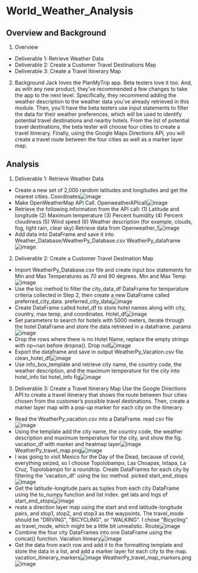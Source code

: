 # World_Weather_Analysis
## Overview and Background 
1. Overview 
  * Deliverable 1: Retrieve Weather Data
  * Deliverable 2: Create a Customer Travel Destinations Map
  * Deliverable 3: Create a Travel Itinerary Map
2. Background
  Jack loves the PlanMyTrip app. Beta testers love it too. And, as with any new product, they’ve recommended a few changes to take the app to the next level. Specifically, they recommend adding the weather description to the weather data you’ve already retrieved in this module. Then, you'll have the beta testers use input statements to filter the data for their weather preferences, which will be used to identify potential travel destinations and nearby hotels. From the list of potential travel destinations, the beta tester will choose four cities to create a travel itinerary. Finally, using the Google Maps Directions API, you will create a travel route between the four cities as well as a marker layer map.

## Analysis 
1. Deliverable 1: Retrieve Weather Data 
  * Create a new set of 2,000 random latitudes and longitudes and get the nearest cities. 
    Coordinates![image](https://user-images.githubusercontent.com/82353749/119246794-73d54080-bb52-11eb-8536-ae5ac9a222c5.png)
  * Make OpenWeatherMap API Call. 
    OpenweatherAPIcall![image](https://user-images.githubusercontent.com/82353749/119246818-af700a80-bb52-11eb-9a9a-4fa69221e048.png)
  * Retrieve the following information from the API call:
    (1) Latitude and longitude
    (2) Maximum temperature
    (3) Percent humidity
    (4) Percent cloudiness
    (5) Wind speed
    (6) Weather description (for example, clouds, fog, light rain, clear sky)
    Retrieve data from Openweather_1![image](https://user-images.githubusercontent.com/82353749/119246888-2c02e900-bb53-11eb-98a3-e29507797ce5.png)
  * Add data into DataFrame and save it into Weather_Database/WeatherPy_Database.csv 
    WeatherPy_dataframe![image](https://user-images.githubusercontent.com/82353749/119246912-71bfb180-bb53-11eb-85f0-d23b66cc604e.png)

2. Deliverable 2: Create a Customer Travel Destination Map 
  * Import WeatherPy_Database.csv file and create input box statements for Min and Max Temperatures as 70 and 90 degrees. 
    Min and Max Temp ![image](https://user-images.githubusercontent.com/82353749/119247010-4c7f7300-bb54-11eb-9fe5-56ab6e7d4a93.png)
  * Use the loc method to filter the city_data_df DataFrame for temperature criteria collected in Step 2, then create a new DataFrame called preferred_city_data.
    preferred_city_data![image](https://user-images.githubusercontent.com/82353749/119247050-a7b16580-bb54-11eb-8464-a64b754615d3.png)
  * Create DataFrame called hotel_df to store hotel names along with city, country, max temp, and coordinates.
    Hotel_df![image](https://user-images.githubusercontent.com/82353749/119247088-f3640f00-bb54-11eb-81b2-14b6bb902e0a.png)
  * Set parameters to search for hotels with 5000 meters, iterate through the hotel DataFrame and store the data retrieved in a dataframe. 
    params![image](https://user-images.githubusercontent.com/82353749/119247662-9454c900-bb59-11eb-88c4-306af99efb8b.png)
  * Drop the rows where there is no Hotel Name, replace the empty strings with np=nan before dropna(). 
    Drop null![image](https://user-images.githubusercontent.com/82353749/119247748-57d59d00-bb5a-11eb-9b26-776678c1e769.png)
  * Export the dataframe and save in output WeatherPy_Vacation.csv file. 
    clean_hotel_df![image](https://user-images.githubusercontent.com/82353749/119247851-12659f80-bb5b-11eb-8a61-0914b5c4ef9e.png)
  * Use info_box_template and retrieve city name, the country code, the weather description, and the maximum temperature for the city into hotel_info list
    hotel_info fig![image](https://user-images.githubusercontent.com/82353749/119248135-30cc9a80-bb5d-11eb-9523-f7be4891d733.png)

3. Deliverable 3: Create a Travel Itinerary Map 
  Use the Google Directions API to create a travel itinerary that shows the route between four cities chosen from the customer’s possible travel destinations. Then, create a marker layer map with a pop-up marker for each city on the itinerary.
  * Read the WeatherPy_vacation.csv into a DataFrame.
    read csv file![image](https://user-images.githubusercontent.com/82353749/119248309-4d1d0700-bb5e-11eb-9ab3-8b31fa6c389a.png)
  * Using the template add the city name, the country code, the weather description and maximum temperature for the city, and show the fig. 
    vacation_df  with marker and heatmap layer![image](https://user-images.githubusercontent.com/82353749/119248373-b735ac00-bb5e-11eb-8fdf-73d152e019e3.png)
    WeatherPy_travel_map.png![image](https://user-images.githubusercontent.com/82353749/119248381-c7e62200-bb5e-11eb-9081-127af46e4acb.png)
  * I was going to visit Mexico for the Day of the Dead, because of covid, everything seized, so I choose Topolobampo, Las Choapas, Ixtapa, La Cruz, Topolobampo for a roundtrip. Create DataFrames for each city by filtering the 'vacation_df' using the loc method. 
    picked start_end_stops![image](https://user-images.githubusercontent.com/82353749/119248463-4ba00e80-bb5f-11eb-9446-6db4c2d48095.png)
  * Get the latitude-longitude pairs as tuples from each city DataFrame using the to_numpy function and list index. 
    get lats and lngs of start_end_stops![image](https://user-images.githubusercontent.com/82353749/119248493-8013ca80-bb5f-11eb-9d83-b688c7c2a9de.png)
  * reate a direction layer map using the start and end latitude-longitude pairs, and stop1, stop2, and stop3 as the waypoints. The travel_mode should be "DRIVING", "BICYCLING", or "WALKING". I chose "Bicycling" as travel_mode, which might be a little bit unrealistic. 
    Route![image](https://user-images.githubusercontent.com/82353749/119248531-bf421b80-bb5f-11eb-974b-659048b05c00.png)
  * Combine the four city DataFrames into one DataFrame using the concat() function.
    Vacation itineary![image](https://user-images.githubusercontent.com/82353749/119248552-eb5d9c80-bb5f-11eb-89f0-b87fc594a8c9.png)
  * Get the data from each row and add it to the formatting template and store the data in a list, and add a marker layer for each city to the map.
    vacation_itinerary_markers![image](https://user-images.githubusercontent.com/82353749/119248582-1a740e00-bb60-11eb-8427-6931f6f0b9ca.png)
    WeatherPy_travel_map_markers.png![image](https://user-images.githubusercontent.com/82353749/119248704-e9480d80-bb60-11eb-9f77-a35034ddc114.png)



